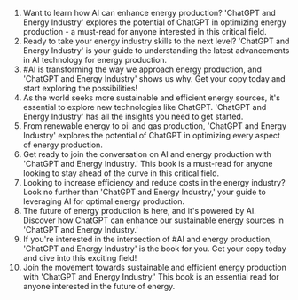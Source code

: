 1. Want to learn how AI can enhance energy production? 'ChatGPT and Energy Industry' explores the potential of ChatGPT in optimizing energy production - a must-read for anyone interested in this critical field.
2. Ready to take your energy industry skills to the next level? 'ChatGPT and Energy Industry' is your guide to understanding the latest advancements in AI technology for energy production.
3. #AI is transforming the way we approach energy production, and 'ChatGPT and Energy Industry' shows us why. Get your copy today and start exploring the possibilities!
4. As the world seeks more sustainable and efficient energy sources, it's essential to explore new technologies like ChatGPT. 'ChatGPT and Energy Industry' has all the insights you need to get started.
5. From renewable energy to oil and gas production, 'ChatGPT and Energy Industry' explores the potential of ChatGPT in optimizing every aspect of energy production.
6. Get ready to join the conversation on AI and energy production with 'ChatGPT and Energy Industry.' This book is a must-read for anyone looking to stay ahead of the curve in this critical field.
7. Looking to increase efficiency and reduce costs in the energy industry? Look no further than 'ChatGPT and Energy Industry,' your guide to leveraging AI for optimal energy production.
8. The future of energy production is here, and it's powered by AI. Discover how ChatGPT can enhance our sustainable energy sources in 'ChatGPT and Energy Industry.'
9. If you're interested in the intersection of #AI and energy production, 'ChatGPT and Energy Industry' is the book for you. Get your copy today and dive into this exciting field!
10. Join the movement towards sustainable and efficient energy production with 'ChatGPT and Energy Industry.' This book is an essential read for anyone interested in the future of energy.
